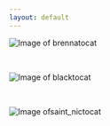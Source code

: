```yaml
---
layout: default
---
```


![Image of brennatocat](https://octodex.github.com/brennatocat/)

<br>

![Image of blacktocat](https://octodex.github.com/blacktocats/)

<br>

![Image ofsaint_nictocat](https://octodex.github.com/saint_nictocat/)

